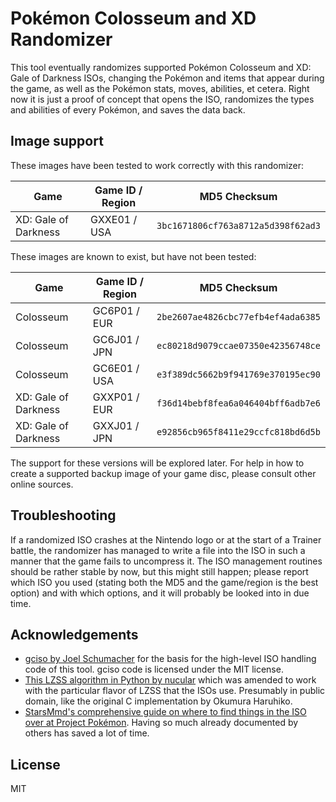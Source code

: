 # Pokémon Colosseum and XD Randomizer

This tool eventually randomizes supported Pokémon Colosseum and XD: Gale of Darkness ISOs,
changing the Pokémon and items that appear during the game, as well as the Pokémon stats,
moves, abilities, et cetera. Right now it is just a proof of concept that opens the ISO,
randomizes the types and abilities of every Pokémon, and saves the data back.

## Image support

These images have been tested to work correctly with this randomizer:

| Game                  | Game ID / Region | MD5 Checksum                       |
| --------------------- | -----------------| ---------------------------------- |
| XD: Gale of Darkness  | GXXE01 / USA     | `3bc1671806cf763a8712a5d398f62ad3` |

These images are known to exist, but have not been tested:

| Game                  | Game ID / Region | MD5 Checksum                       |
| --------------------- | -----------------| ---------------------------------- |
| Colosseum             | GC6P01 / EUR     | `2be2607ae4826cbc77efb4ef4ada6385` |
| Colosseum             | GC6J01 / JPN     | `ec80218d9079ccae07350e42356748ce` |
| Colosseum             | GC6E01 / USA     | `e3f389dc5662b9f941769e370195ec90` |
| XD: Gale of Darkness  | GXXP01 / EUR     | `f36d14bebf8fea6a046404bff6adb7e6` |
| XD: Gale of Darkness  | GXXJ01 / JPN     | `e92856cb965f8411e29ccfc818bd6d5b` |

The support for these versions will be explored later. For help in how to create a
supported backup image of your game disc, please consult other online sources.

## Troubleshooting
If a randomized ISO crashes at the Nintendo logo or at the start of a Trainer battle, the randomizer
has managed to write a file into the ISO in such a manner that the game fails to uncompress it.
The ISO management routines should be rather stable by now, but this might still happen; please 
report which ISO you used (stating both the MD5 and the game/region is the best option) and 
with which options, and it will probably be looked into in due time.

## Acknowledgements

* [gciso by Joel Schumacher](https://github.com/pfirsich/gciso) for the basis for the high-level 
  ISO handling code of this tool. gciso code is licensed under the MIT license.
* [This LZSS algorithm in Python by nucular](https://gist.github.com/nucular/258d544bbd1ba401232ae83a11bd8857)
  which was amended to work with the particular flavor of LZSS that the ISOs use. Presumably in
  public domain, like the original C implementation by Okumura Haruhiko.
* [StarsMmd's comprehensive guide on where to find things in the ISO over at Project Pokémon](https://projectpokemon.org/tutorials/rom/stars-pok%C3%A9mon-colosseum-and-xd-hacking-tutorial/).
  Having so much already documented by others has saved a lot of time.

## License

MIT
